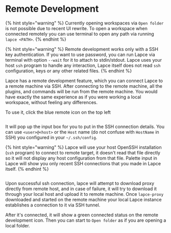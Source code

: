 # Remote Development

{% hint style="warning" %}
Currently opening workspaces via `Open folder` is not possible due to recent UI rewrite. To open a workspace when connected remotely you can use terminal to open any path via running `lapce <PATH>`.
{% endhint %}

{% hint style="warning" %}
Remote development works only with a SSH key authentication. If you want to use password, you can run Lapce via terminal with option `--wait` for it to attach to stdin/stdout.
Lapce uses your host `ssh` program to handle any interaction, Lapce itself does not read `ssh` configuration, keys or any other related files.
{% endhint %}

Lapce has a remote development feature, which you can connect Lapce to a remote machine via SSH. After connecting to the remote machine, all the plugins, and commands will be run from the remote machine. You would have exactly the same experience as if you were working a local workspace, without feeling any differences.

To use it, click the blue remote icon on the top left

<figure><img src="../.gitbook/assets/remote_ssh_button.png" alt=""><figcaption></figcaption></figure>

It will pop up the input box for you to put in the SSH connection details. You can use `<user>@<host>` or the `Host` name (do not confuse with `HostName` in SSH) you configured in your `~/.ssh/config`.

{% hint style="warning" %}
Lapce will use your host OpenSSH installation (`ssh` program) to connect to remote target, it doesn't read that file directly so it will not display any host configuration from that file.
Palette input in Lapce will show you only recent SSH connections that you made in Lapce itself.
{% endhint %}

<figure><img src="../.gitbook/assets/remote_ssh_palette.png" alt=""><figcaption></figcaption></figure>

Upon successful ssh connection, lapce will attempt to download proxy directly from remote host, and in case of failure, it will try to download it through your local host and upload it to remote machine. Once `lapce-proxy` downloaded and started on the remote machine your local Lapce instance establishes a connection to it via SSH tunnel.  

After it's connected, it will show a green connected status on the remote development icon. Then you can start to `Open folder` as if you are opening a local folder.

<figure><img src="../.gitbook/assets/remote_ssh_connected.png" alt=""><figcaption></figcaption></figure>

<figure><img src="../.gitbook/assets/remote_ssh_workspace_opened.png" alt=""><figcaption></figcaption></figure>
